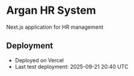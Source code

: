 # Argan HR System

Next.js application for HR management

## Deployment
- Deployed on Vercel
- Last test deployment: 2025-09-21 20:40 UTC

